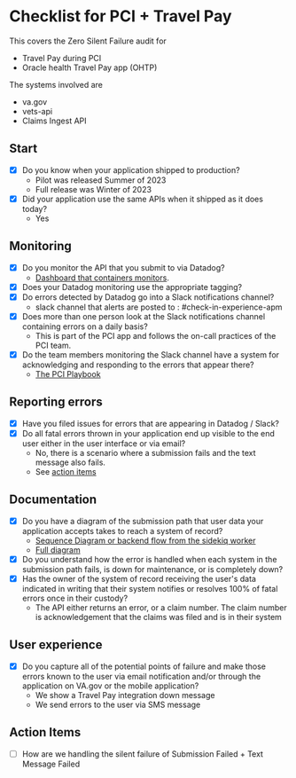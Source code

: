 # Checklist for PCI + Travel Pay

This covers the Zero Silent Failure audit for

- Travel Pay during PCI
- Oracle health Travel Pay app (OHTP)

The systems involved are

- va.gov
- vets-api
- Claims Ingest API

## Start

- [x] Do you know when your application shipped to production?
  - Pilot was released Summer of 2023
  - Full release was Winter of 2023
- [x] Did your application use the same APIs when it shipped as it does today?
  - Yes

## Monitoring

- [x] Do you monitor the API that you submit to via Datadog?
  - [Dashboard that containers monitors](https://vagov.ddog-gov.com/dashboard/5pd-req-u6d/check-in-travel-claims?fromUser=false&refresh_mode=sliding&from_ts=1726837576797&to_ts=1726841176797&live=true).
- [X] Does your Datadog monitoring use the appropriate tagging?
- [x] Do errors detected by Datadog go into a Slack notifications channel?
  - slack channel that alerts are posted to : #check-in-experience-apm
- [x] Does more than one person look at the Slack notifications channel containing errors on a daily basis?
  - This is part of the PCI app and follows the on-call practices of the PCI team.
- [x] Do the team members monitoring the Slack channel have a system for acknowledging and responding to the errors that appear there?
  - [The PCI Playbook](https://github.com/department-of-veterans-affairs/va.gov-team/blob/master/teams/cross-team-initiatives/vetext-pci-incident-response/incident-response-playbook.md)

## Reporting errors

- [x] Have you filed issues for errors that are appearing in Datadog / Slack?
- [x] Do all fatal errors thrown in your application end up visible to the end user either in the user interface or via email?
  - No, there is a scenario where a submission fails and the text message also fails.
  - See [action items](#action-items)
  
## Documentation

- [x] Do you have a diagram of the submission path that user data your application accepts takes to reach a system of record?
  - [Sequence Diagram or backend flow from the sidekiq worker](https://github.com/department-of-veterans-affairs/va.gov-team/blob/master/products/health-care/checkin/engineering/travel-pay/async-travel-claim-submission.md)
  - [Full diagram](https://github.com/department-of-veterans-affairs/va.gov-team/blob/master/products/health-care/checkin/engineering/travel-pay/claim-status-api-integration.md)
- [x] Do you understand how the error is handled when each system in the submission path fails, is down for maintenance, or is completely down?
- [x] Has the owner of the system of record receiving the user's data indicated in writing that their system notifies or resolves 100% of fatal errors once in their custody?
  - The API either returns an error, or a claim number. The claim number is acknowledgement that the claims was filed and is in their system
  
## User experience

- [x] Do you capture all of the potential points of failure and make those errors known to the user via email notification and/or through the application on VA.gov or the mobile application?
  - We show a Travel Pay integration down message
  - We send errors to the user via SMS message
  
## Action Items

- [ ] How are we handling the silent failure of Submission Failed + Text Message Failed
